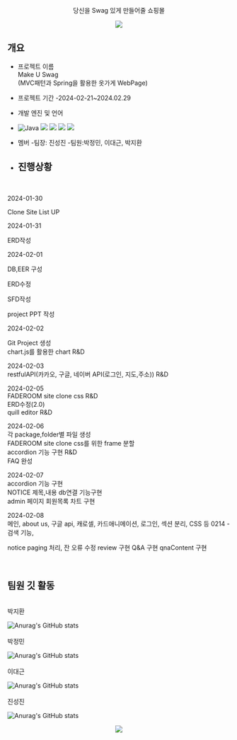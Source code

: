   <p align="center" >
  당신을 Swag 있게 만들어줄 쇼핑몰
  </p>

<p align="center">
<img src="https://capsule-render.vercel.app/api?type=waving&color=auto&height=200&section=header&text=Mak&nbsp;&nbsp;U&nbsp;&nbsp;Swag&fontSize=90" />
</p>



## 개요
- 프로젝트 이름<br>
Make U Swag <br>
(MVC패턴과 Spring을 활용한 옷가게 WebPage)
- 프로젝트 기간
-2024-02-21~2024.02.29
- 개발 엔진 및 언어
- <img alt="Java" src ="https://img.shields.io/badge/Java-007396.svg?&style=for-the-badge&logo=Java&logoColor=white"/> <img src="https://img.shields.io/badge/javascript-F7DF1E?style=for-the-badge&logo=javascript&logoColor=black">  <img src="https://img.shields.io/badge/mysql-4479A1?style=for-the-badge&logo=mysql&logoColor=white"> <img src="https://img.shields.io/badge/github-181717?style=for-the-badge&logo=github&logoColor=white">
  <img src="https://img.shields.io/badge/git-F05032?style=for-the-badge&logo=git&logoColor=white">
- 멤버
-팀장: 진성진 
-팀원:박정민, 이대근, 박지환




- <h2>진행상황</h2><br>
2024-01-30<br>

Clone Site List UP <br>

2024-01-31<br>

ERD작성<br>

2024-02-01<br>

  DB,EER 구성<br>

  ERD수정<br>

  SFD작성<br>

  project PPT 작성<br>

2024-02-02<br>

 Git Project 생성<br>
 chart.js를 활용한 chart R&D<br>

2024-02-03<br>
restfulAPI(카카오, 구글, 네이버 API(로그인, 지도,주소)) R&D<br>
 

2024-02-05<br>
FADEROOM site clone css R&D<br>
ERD수정(2.0)<br>
quill editor R&D<br>
 


2024-02-06<br>
각 package,folder별 파일 생성<br>
FADEROOM site clone css를 위한 frame 분할<br>
accordion 기능 구현 R&D <br>
FAQ 완성<br>

2024-02-07<br>
accordion 기능 구현<br>
NOTICE 제목,내용 db연결 기능구현<br>
admin 페이지 회원목록 차트 구현 <br>

2024-02-08<br>
메인, about us, 구글 api, 캐로셀, 카드애니메이션,
로그인, 섹션 분리, CSS 등
0214 - 검색 기능,

notice paging 처리, 잔 오류 수정
review 구현
Q&A 구현
qnaContent 구현



<br>
<h2>팀원 깃 활동</h2> 
<br>
박지환<br>

![Anurag's GitHub stats](https://github-readme-stats.vercel.app/api?username=zlzlwn&show_icons=true&theme=radical)
<br>
<br>
박정민<br>

![Anurag's GitHub stats](https://github-readme-stats.vercel.app/api?username=tom3017&show_icons=true&theme=radical)
<br>
<br>
이대근<br>

![Anurag's GitHub stats](https://github-readme-stats.vercel.app/api?username=GerrardCoding&show_icons=true&theme=radical)
<br>
<br>
진성진<br>

![Anurag's GitHub stats](https://github-readme-stats.vercel.app/api?username=tjdwlsaos22&show_icons=true&theme=radical)
<br>

<p align="center">
  <img src="https://capsule-render.vercel.app/api?type=waving&color=auto&height=200&section=header&text=Mak&nbsp;&nbsp;U&nbsp;&nbsp;Swag&fontSize=90" />
</p>

